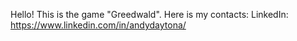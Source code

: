Hello! This is the game "Greedwald". Here is my contacts:
 LinkedIn: https://www.linkedin.com/in/andydaytona/